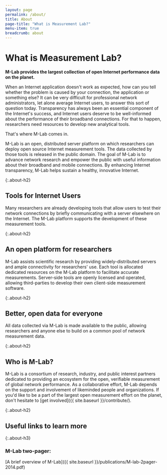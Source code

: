 ```yaml
---
layout: page
permalink: /about/
title: About
page-title: "What is Measurement Lab?"
menu-item: true
breadcrumb: about
---
```


# What is Measurement Lab?

**M-Lab provides the largest collection of open Internet performance data on the planet.**

When an Internet application doesn't work as expected, how can you tell whether the problem is caused by your connection, the application or something else? It can be very difficult for professional network administrators, let alone average Internet users, to answer this sort of question today. Transparency has always been an essential component of the Internet's success, and Internet users deserve to be well-informed about the performance of their broadband connections. For that to happen, researchers need resources to develop new analytical tools.

That's where M-Lab comes in.

M-Lab is an open, distributed server platform on which researchers can deploy open source Internet measurement tools. The data collected by those tools is released in the public domain. The goal of M-Lab is to advance network research and empower the public with useful information about their broadband and mobile connections. By enhancing Internet transparency, M-Lab helps sustain a healthy, innovative Internet.

{:.about-h2}
## Tools for Internet Users

Many researchers are already developing tools that allow users to test their network connections by briefly communicating with a server elsewhere on the Internet. The M-Lab platform supports the development of these measurement tools.

{:.about-h2}
## An open platform for researchers

M-Lab assists scientific research by providing widely-distributed servers and ample connectivity for researchers' use. Each tool is allocated dedicated resources on the M-Lab platform to facilitate accurate measurements. Server-side tools are openly licensed and operated, allowing third-parties to develop their own client-side measurement software.

{:.about-h2}
## Better, open data for everyone

All data collected via M-Lab is made available to the public, allowing researchers and anyone else to build on a common pool of network measurement data.

{:.about-h2}
## Who is M-Lab?

M-Lab is a consortium of research, industry, and public interest partners dedicated to providing an ecosystem for the open, verifiable measurement of global network performance. As a collaborative effort, M-Lab depends on the support and involvement of likeminded people and organizations. If you'd like to be a part of the largest open measurement effort on the planet, don't hesitate to [get involved]({{ site.baseurl }}/contribute/).

{:.about-h2}
## Useful links to learn more

{:.about-h3}
### M-Lab two-pager:
[A brief overview of M-Lab]({{ site.baseurl }}/publications/M-lab-2pager-2014.pdf)

